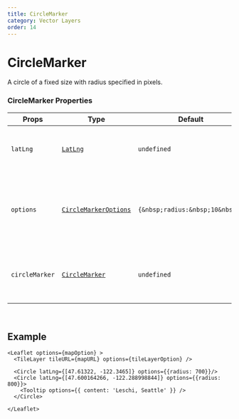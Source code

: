 ```yaml
---
title: CircleMarker
category: Vector Layers
order: 14
---
```

<script>
  import CircleMarkerUsage from '/src/common/sample/circle/CircleMarkerUsage.svelte';
</script>

# CircleMarker

A circle of a fixed size with radius specified in pixels. 

### CircleMarker Properties

<div class='doc-table-container'>

| Props | Type | Default | Description | Required |
| --- | --- | --- | --- | -- |
| `latLng` | [`LatLng`](https://leafletjs.com/reference.html#latlng) | `undefined` | An array of geographical points (latitude and longitude). | `true` | 
| `options` | [`CircleMarkerOptions`](https://leafletjs.com/reference.html#circlemarker-option) | `{&nbsp;radius:&nbsp;10&nbsp;}` | Describes the property of the CircleMarker. By default, circle marker has a radius of 10 pixles.| `false` |
| `circleMarker` | [`CircleMarker`](https://leafletjs.com/reference.html#circlemarker) | `undefined` | The underlying Leaflet CircleMarker object instance. | `false` |

</div>
<br>

## Example

<div class='example'>
  <CircleMarkerUsage />

  ```svelte
  <Leaflet options={mapOption} >
    <TileLayer tileURL={mapURL} options={tileLayerOption} />
    
    <Circle latLng={[47.61322, -122.3465]} options={{radius: 700}}/>
    <Circle latLng={[47.600164266, -122.288998844]} options={{radius: 800}}>
      <Tooltip options={{ content: 'Leschi, Seattle' }} />
    </Circle>

  </Leaflet>
  ```

</div>